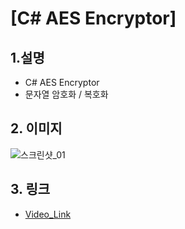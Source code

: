 # [C# AES Encryptor]

## 1.설명
* C# AES Encryptor
* 문자열 암호화 / 복호화

## 2. 이미지
![스크린샷_01](http://postfiles15.naver.net/MjAxOTA1MDZfMTE0/MDAxNTU3MTQ1MzkxOTkw.vDPs4A3P8sjGK6nqXbr6XCcl79ZFAZvV0yzn0L7y-Ykg.aVgtMHqUyJKq2bAM-WkUobKDcdZ5AY3RxSglb7I4tL0g.PNG.gaebhi/enc_screenshot01.png?type=w1 "screenshot_01")

## 3. 링크
* [Video_Link](https://youtu.be/aWbsWDxuIjw
 "Video_Link")


